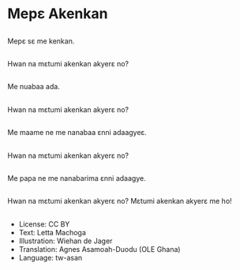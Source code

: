 # Mepɛ Akenkan

##
Mepɛ sɛ me kenkan.

##
Hwan na mɛtumi akenkan akyerɛ no?

##
Me nuabaa ada.

##
Hwan na mɛtumi akenkan akyerɛ no?

##
Me maame ne me nanabaa ɛnni adaagyeɛ.

##
Hwan na mɛtumi akenkan akyerɛ no?

##
Me papa ne me nanabarima ɛnni adaagye.

##
Hwan na mɛtumi akenkan akyerɛ no? Mɛtumi akenkan akyerɛ me ho!

##
* License: CC BY
* Text: Letta Machoga
* Illustration: Wiehan de Jager
* Translation: Agnes Asamoah-Duodu (OLE Ghana)
* Language: tw-asan
